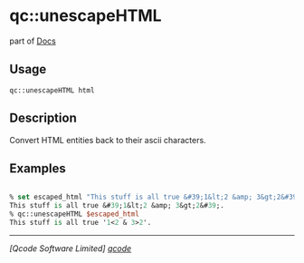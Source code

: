 qc::unescapeHTML
================

part of [Docs](.)

Usage
-----
`
        qc::unescapeHTML html
    `

Description
-----------
Convert HTML entities back to their ascii characters.

Examples
--------
```tcl

% set escaped_html "This stuff is all true &#39;1&lt;2 &amp; 3&gt;2&#39;."
This stuff is all true &#39;1&lt;2 &amp; 3&gt;2&#39;.
% qc::unescapeHTML $escaped_html
This stuff is all true '1<2 & 3>2'.
```

----------------------------------
*[Qcode Software Limited] [qcode]*

[qcode]: http://www.qcode.co.uk "Qcode Software"